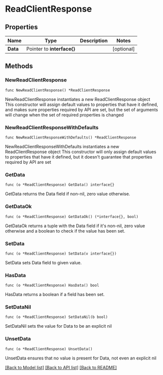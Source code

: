 # ReadClientResponse

## Properties

Name | Type | Description | Notes
------------ | ------------- | ------------- | -------------
**Data** | Pointer to **interface{}** |  | [optional]

## Methods

### NewReadClientResponse

`func NewReadClientResponse() *ReadClientResponse`

NewReadClientResponse instantiates a new ReadClientResponse object
This constructor will assign default values to properties that have it defined,
and makes sure properties required by API are set, but the set of arguments
will change when the set of required properties is changed

### NewReadClientResponseWithDefaults

`func NewReadClientResponseWithDefaults() *ReadClientResponse`

NewReadClientResponseWithDefaults instantiates a new ReadClientResponse object
This constructor will only assign default values to properties that have it defined,
but it doesn't guarantee that properties required by API are set

### GetData

`func (o *ReadClientResponse) GetData() interface{}`

GetData returns the Data field if non-nil, zero value otherwise.

### GetDataOk

`func (o *ReadClientResponse) GetDataOk() (*interface{}, bool)`

GetDataOk returns a tuple with the Data field if it's non-nil, zero value otherwise
and a boolean to check if the value has been set.

### SetData

`func (o *ReadClientResponse) SetData(v interface{})`

SetData sets Data field to given value.

### HasData

`func (o *ReadClientResponse) HasData() bool`

HasData returns a boolean if a field has been set.

### SetDataNil

`func (o *ReadClientResponse) SetDataNil(b bool)`

 SetDataNil sets the value for Data to be an explicit nil

### UnsetData
`func (o *ReadClientResponse) UnsetData()`

UnsetData ensures that no value is present for Data, not even an explicit nil

[[Back to Model list]](../README.md#documentation-for-models) [[Back to API list]](../README.md#documentation-for-api-endpoints) [[Back to README]](../README.md)
